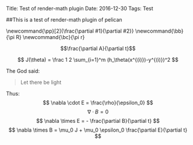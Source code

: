 Title: Test of render-math plugin
Date:  2016-12-30
Tags:  Test

##This is a test of render-math plugin of pelican

\newcommand{\pp}[2]{\frac{\partial #1}{\partial #2}}
\newcommand{\bb}{\pi R}
\newcommand{\bc}{\pi r}

$$\frac{\partial A}{\partial t}$$

$$
J(\theta) = \frac 1 2 \sum_{i=1}^m (h_\theta(x^{(i)})-y^{(i)})^2
$$

The God said:
>Let there be light

Thus:
$$
\nabla \cdot E = \frac{\rho}{\epsilon_0}
$$
$$
\nabla \cdot B =0
$$
$$
\nabla \times E = - \frac{\partial B}{\partial t}
$$
$$
\nabla \times B = \mu_0 J + \mu_0 \epsilon_0 \frac{\partial E}{\partial t}
$$
